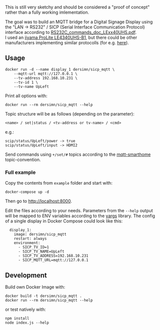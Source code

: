 This is still very sketchy and should be considered a "proof of concept" rather than a fully working imlementation.

The goal was to build an MQTT bridge for a Digital Signage Display using the "LAN -> RS232" / SICP (Serial Interface Communication Protocol) interface according to [RS232C_commands_doc_LExx40UHS.pdf](https://cdn.iiyama.com/f/de454cd08ea1b06c77d4660c99bb779e_rs232c-commands-doc-lexx40uhs.pdf).  
I used an [iiyama ProLite LE4340UHS-B1](https://iiyama.com/de_de/produkte/prolite-le4340uhs-b1/), but there could be other manufacturers implementing similar protocolls (for e.g. [here](https://www.keren.nl/dynamic/media/1/documents/Drivers/The%20SICP%20Commands%20Document%20V1_99%2025%20May2017.pdf)).

## Usage

    docker run -d --name display_1 dersimn/sicp_mqtt \
        --mqtt-url mqtt://127.0.0.1 \
        --tv-address 192.168.10.231 \
        --tv-id 1 \
        --tv-name UpLeft

Print all options with:

    docker run --rm dersimn/sicp_mqtt --help

Topic structure will be as follows (depending on the parameter):

    <name> / set|status / <tv-address or tv-name> / <cmd>

e.g.:

    scip/status/UpLeft/power -> true
    scip/status/UpLeft/input -> HDMI2

Send commands using `+/set/#` topics according to the [mqtt-smarthome](https://github.com/mqtt-smarthome/mqtt-smarthome) topic-convention.

### Full example

Copy the contents from `example` folder and start with:

    docker-compose up -d

Then go to <http://localhost:8000>.

Edit the files according to your needs. Parameters from the `--help` output will be mapped to ENV variables according to the [yargs](https://yargs.js.org/docs/#api-envprefix) library. The config of a single display in Docker Compose could look like this:

      display_1:
        image: dersimn/sicp_mqtt
        restart: always
        environment:
          - SICP_TV_ID=1
          - SICP_TV_NAME=UpLeft
          - SICP_TV_ADDRESS=192.168.10.231
          - SICP_MQTT_URL=mqtt://127.0.0.1


## Development

Build own Docker Image with:

    docker build -t dersimn/sicp_mqtt .
    docker run --rm dersimn/sicp_mqtt --help

or test natively with:

    npm install
    node index.js --help